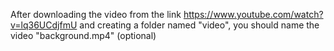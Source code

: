 After downloading the video from the link https://www.youtube.com/watch?v=lq36UCdjfmU and creating a folder named "video", you should name the video "background.mp4" (optional)
